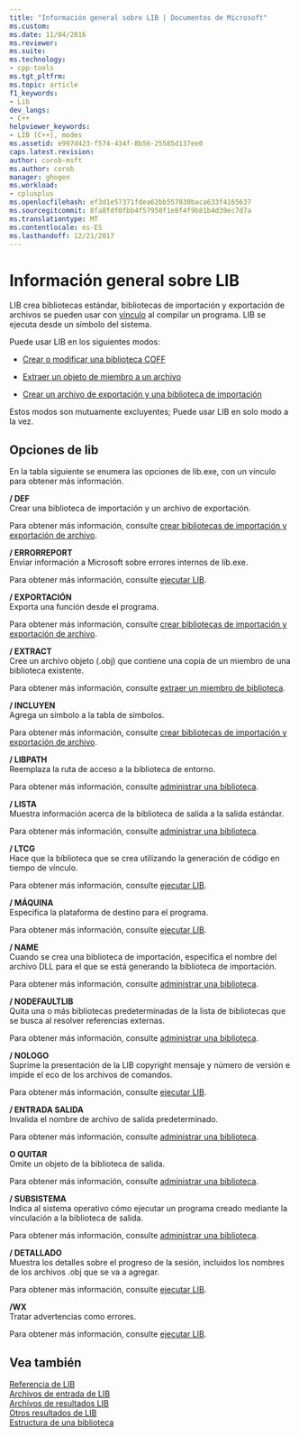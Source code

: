 ```yaml
---
title: "Información general sobre LIB | Documentos de Microsoft"
ms.custom: 
ms.date: 11/04/2016
ms.reviewer: 
ms.suite: 
ms.technology:
- cpp-tools
ms.tgt_pltfrm: 
ms.topic: article
f1_keywords:
- Lib
dev_langs:
- C++
helpviewer_keywords:
- LIB [C++], modes
ms.assetid: e997d423-f574-434f-8b56-25585d137ee0
caps.latest.revision: 
author: corob-msft
ms.author: corob
manager: ghogen
ms.workload:
- cplusplus
ms.openlocfilehash: ef3d1e57371fdea62bb557830baca633f4165637
ms.sourcegitcommit: 8fa8fdf0fbb4f57950f1e8f4f9b81b4d39ec7d7a
ms.translationtype: MT
ms.contentlocale: es-ES
ms.lasthandoff: 12/21/2017
---
```

# <a name="overview-of-lib"></a>Información general sobre LIB
LIB crea bibliotecas estándar, bibliotecas de importación y exportación de archivos se pueden usar con [vínculo](../../build/reference/linker-options.md) al compilar un programa. LIB se ejecuta desde un símbolo del sistema.  
  
 Puede usar LIB en los siguientes modos:  
  
-   [Crear o modificar una biblioteca COFF](../../build/reference/managing-a-library.md)  
  
-   [Extraer un objeto de miembro a un archivo](../../build/reference/extracting-a-library-member.md)  
  
-   [Crear un archivo de exportación y una biblioteca de importación](../../build/reference/working-with-import-libraries-and-export-files.md)  
  
 Estos modos son mutuamente excluyentes; Puede usar LIB en solo modo a la vez.  
  
## <a name="lib-options"></a>Opciones de lib  
 En la tabla siguiente se enumera las opciones de lib.exe, con un vínculo para obtener más información.  
  
 **/ DEF**  
 Crear una biblioteca de importación y un archivo de exportación.  
  
 Para obtener más información, consulte [crear bibliotecas de importación y exportación de archivo](../../build/reference/building-an-import-library-and-export-file.md).  
  
 **/ ERRORREPORT**  
 Enviar información a Microsoft sobre errores internos de lib.exe.  
  
 Para obtener más información, consulte [ejecutar LIB](../../build/reference/running-lib.md).  
  
 **/ EXPORTACIÓN**  
 Exporta una función desde el programa.  
  
 Para obtener más información, consulte [crear bibliotecas de importación y exportación de archivo](../../build/reference/building-an-import-library-and-export-file.md).  
  
 **/ EXTRACT**  
 Cree un archivo objeto (.obj) que contiene una copia de un miembro de una biblioteca existente.  
  
 Para obtener más información, consulte [extraer un miembro de biblioteca](../../build/reference/extracting-a-library-member.md).  
  
 **/ INCLUYEN**  
 Agrega un símbolo a la tabla de símbolos.  
  
 Para obtener más información, consulte [crear bibliotecas de importación y exportación de archivo](../../build/reference/building-an-import-library-and-export-file.md).  
  
 **/ LIBPATH**  
 Reemplaza la ruta de acceso a la biblioteca de entorno.  
  
 Para obtener más información, consulte [administrar una biblioteca](../../build/reference/managing-a-library.md).  
  
 **/ LISTA**  
 Muestra información acerca de la biblioteca de salida a la salida estándar.  
  
 Para obtener más información, consulte [administrar una biblioteca](../../build/reference/managing-a-library.md).  
  
 **/ LTCG**  
 Hace que la biblioteca que se crea utilizando la generación de código en tiempo de vínculo.  
  
 Para obtener más información, consulte [ejecutar LIB](../../build/reference/running-lib.md).  
  
 **/ MÁQUINA**  
 Especifica la plataforma de destino para el programa.  
  
 Para obtener más información, consulte [ejecutar LIB](../../build/reference/running-lib.md).  
  
 **/ NAME**  
 Cuando se crea una biblioteca de importación, especifica el nombre del archivo DLL para el que se está generando la biblioteca de importación.  
  
 Para obtener más información, consulte [administrar una biblioteca](../../build/reference/managing-a-library.md).  
  
 **/ NODEFAULTLIB**  
 Quita una o más bibliotecas predeterminadas de la lista de bibliotecas que se busca al resolver referencias externas.  
  
 Para obtener más información, consulte [administrar una biblioteca](../../build/reference/managing-a-library.md).  
  
 **/ NOLOGO**  
 Suprime la presentación de la LIB copyright mensaje y número de versión e impide el eco de los archivos de comandos.  
  
 Para obtener más información, consulte [ejecutar LIB](../../build/reference/running-lib.md).  
  
 **/ ENTRADA SALIDA**  
 Invalida el nombre de archivo de salida predeterminado.  
  
 Para obtener más información, consulte [administrar una biblioteca](../../build/reference/managing-a-library.md).  
  
 **O QUITAR**  
 Omite un objeto de la biblioteca de salida.  
  
 Para obtener más información, consulte [administrar una biblioteca](../../build/reference/managing-a-library.md).  
  
 **/ SUBSISTEMA**  
 Indica al sistema operativo cómo ejecutar un programa creado mediante la vinculación a la biblioteca de salida.  
  
 Para obtener más información, consulte [administrar una biblioteca](../../build/reference/managing-a-library.md).  
  
 **/ DETALLADO**  
 Muestra los detalles sobre el progreso de la sesión, incluidos los nombres de los archivos .obj que se va a agregar.  
  
 Para obtener más información, consulte [ejecutar LIB](../../build/reference/running-lib.md).  
  
 **/WX**  
 Tratar advertencias como errores.  
  
 Para obtener más información, consulte [ejecutar LIB](../../build/reference/running-lib.md).  
  
## <a name="see-also"></a>Vea también  
 [Referencia de LIB](../../build/reference/lib-reference.md)   
 [Archivos de entrada de LIB](../../build/reference/lib-input-files.md)   
 [Archivos de resultados LIB](../../build/reference/lib-output-files.md)   
 [Otros resultados de LIB](../../build/reference/other-lib-output.md)   
 [Estructura de una biblioteca](../../build/reference/structure-of-a-library.md)